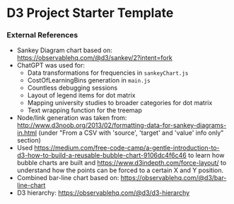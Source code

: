 # D3 Project Starter Template

### External References

- Sankey Diagram chart based on: https://observablehq.com/@d3/sankey/2?intent=fork
- ChatGPT was used for:
  - Data transformations for frequencies in `sankeyChart.js`
  - CostOfLearningBins generation in `main.js`
  - Countless debugging sessions
  - Layout of legend items for dot matrix
  - Mapping university studies to broader categories for dot matrix
  - Text wrapping function for the treemap
- Node/link generation was taken from: http://www.d3noob.org/2013/02/formatting-data-for-sankey-diagrams-in.html (under "From a CSV with 'source', 'target' and 'value' info only" section)
- Used https://medium.com/free-code-camp/a-gentle-introduction-to-d3-how-to-build-a-reusable-bubble-chart-9106dc4f6c46 to learn how bubble charts are built and https://www.d3indepth.com/force-layout/ to understand how the points can be forced to a certain X and Y position.
- Combined bar-line chart based on: https://observablehq.com/@d3/bar-line-chart
- D3 hierarchy: https://observablehq.com/@d3/d3-hierarchy
